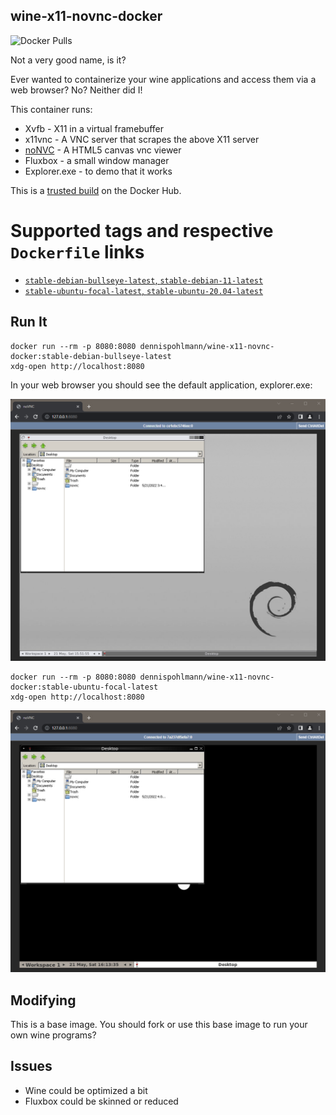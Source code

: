 ## wine-x11-novnc-docker

![Docker Pulls](https://img.shields.io/docker/pulls/dennispohlmann/wine-x11-novnc-docker)

Not a very good name, is it?

Ever wanted to containerize your wine applications and access them via
a web browser? No? Neither did I!

This container runs:

* Xvfb - X11 in a virtual framebuffer
* x11vnc - A VNC server that scrapes the above X11 server
* [noNVC](https://kanaka.github.io/noVNC/) - A HTML5 canvas vnc viewer
* Fluxbox - a small window manager
* Explorer.exe - to demo that it works

This is a [trusted build](https://registry.hub.docker.com/u/dennispohlmann/wine-x11-novnc-docker/)
on the Docker Hub.

# Supported tags and respective `Dockerfile` links

-	[`stable-debian-bullseye-latest`, `stable-debian-11-latest`](https://github.com/DennisPohlmann/wine-x11-novnc-docker/blob/master/Dockerfile.stable-latest-debian-bullseye)
-	[`stable-ubuntu-focal-latest`, `stable-ubuntu-20.04-latest`](https://github.com/DennisPohlmann/wine-x11-novnc-docker/blob/master/Dockerfile.stable-latest-ubuntu-focal)

## Run It

    docker run --rm -p 8080:8080 dennispohlmann/wine-x11-novnc-docker:stable-debian-bullseye-latest
    xdg-open http://localhost:8080

In your web browser you should see the default application, explorer.exe:

![Explorer Screenshot](https://raw.githubusercontent.com/dennispohlmann/wine-x11-novnc-docker/master/screenshot.debian.png)

    docker run --rm -p 8080:8080 dennispohlmann/wine-x11-novnc-docker:stable-ubuntu-focal-latest
    xdg-open http://localhost:8080

![Explorer Screenshot](https://raw.githubusercontent.com/dennispohlmann/wine-x11-novnc-docker/master/screenshot.ubuntu.png)

## Modifying

This is a base image. You should fork or use this base image to run your own
wine programs?

## Issues

* Wine could be optimized a bit
* Fluxbox could be skinned or reduced

